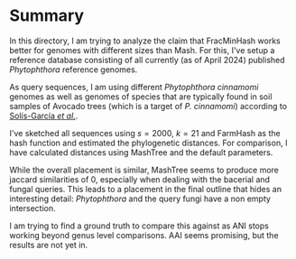 # Summary

In this directory, I am trying to analyze the claim that FracMinHash works
better for genomes with different sizes than Mash. For this, I've setup a
reference database consisting of all currently (as of April 2024) published
_Phytophthora_ reference genomes.

As query sequences, I am using different _Phytophthora cinnamomi_ genomes as
well as genomes of species that are typically found in soil samples of Avocado
trees (which is a target of _P. cinnamomi_) according to [Solís-García _et
al._](https://pubmed.ncbi.nlm.nih.gov/33510714/).

I've sketched all sequences using $s=2000$, $k=21$ and FarmHash as the hash
function and estimated the phylogenetic distances. For comparison, I have
calculated distances using MashTree and the default parameters.

While the overall placement is similar, MashTree seems to produce more jaccard
similarities of 0, especially when dealing with the bacerial and fungal queries.
This leads to a placement in the final outline that hides an interesting detail:
_Phytophthora_ and the query fungi have a non empty intersection.

I am trying to find a ground truth to compare this against as ANI stops working
beyond genus level comparisons. AAI seems promising, but the results are not yet
in.